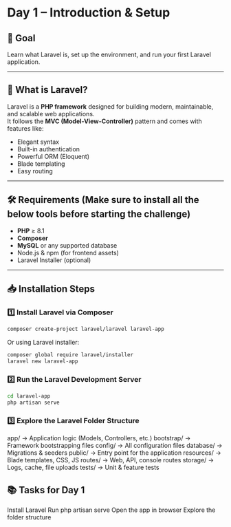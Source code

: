 # Day 1 – Introduction & Setup

## 🎯 Goal
Learn what Laravel is, set up the environment, and run your first Laravel application.

---

## 📌 What is Laravel?
Laravel is a **PHP framework** designed for building modern, maintainable, and scalable web applications.  
It follows the **MVC (Model-View-Controller)** pattern and comes with features like:
- Elegant syntax
- Built-in authentication
- Powerful ORM (Eloquent)
- Blade templating
- Easy routing

---

## 🛠 Requirements (Make sure to install all the below tools before starting the challenge)
- **PHP** ≥ 8.1
- **Composer**
- **MySQL** or any supported database
- Node.js & npm (for frontend assets)
- Laravel Installer (optional)

---

## 📥 Installation Steps

### 1️⃣ Install Laravel via Composer
```bash
composer create-project laravel/laravel laravel-app
```
Or using Laravel installer:
```bash
composer global require laravel/installer
laravel new laravel-app
```

### 2️⃣ Run the Laravel Development Server
```bash
cd laravel-app
php artisan serve
```

### 3️⃣ Explore the Laravel Folder Structure
app/ → Application logic (Models, Controllers, etc.)
bootstrap/ → Framework bootstrapping files
config/ → All configuration files
database/ → Migrations & seeders
public/ → Entry point for the application
resources/ → Blade templates, CSS, JS
routes/ → Web, API, console routes
storage/ → Logs, cache, file uploads
tests/ → Unit & feature tests


## 📚 Tasks for Day 1
 Install Laravel
 Run php artisan serve
 Open the app in browser
 Explore the folder structure